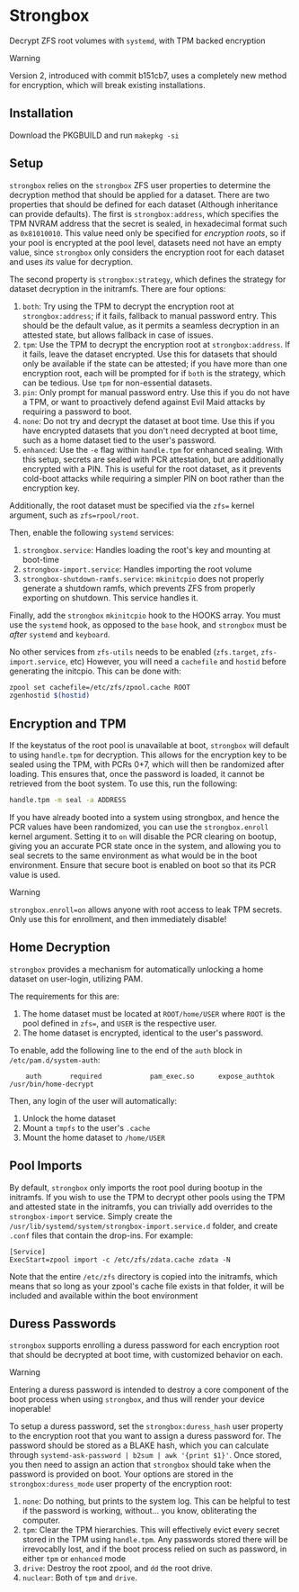 # Strongbox

 Decrypt ZFS root volumes with `systemd`, with TPM backed encryption

 > [!warning]
 > Version 2, introduced with commit b151cb7, uses a completely new method for encryption, which will break existing installations.

## Installation

Download the PKGBUILD and run `makepkg -si`

## Setup

`strongbox` relies on the `strongbox` ZFS user properties to determine the decryption method that should be applied for a dataset. There are two properties that should be defined for each dataset (Although inheritance can provide defaults). The first is `strongbox:address`, which specifies the TPM NVRAM address that the secret is sealed, in hexadecimal format such as `0x81010010`. This value need only be specified for *encryption roots*, so if your pool is encrypted at the pool level, datasets need not have an empty value, since `strongbox` only considers the encryption root for each dataset and uses *its* value for decryption.

The second property is `strongbox:strategy`, which defines the strategy for dataset decryption in the initramfs. There are four options:

1. `both`: Try using the TPM to decrypt the encryption root at `strongbox:address`; if it fails, fallback to manual password entry. This should be the default value, as it permits a seamless decryption in an attested state, but allows fallback in case of issues.
2. `tpm`: Use the TPM to decrypt the encryption root at `strongbox:address`. If it fails, leave the dataset encrypted. Use this for datasets that should only be available if the state can be attested; if you have more than one encryption root, each will be prompted for if `both` is the strategy, which can be tedious. Use `tpm` for non-essential datasets.
3. `pin`: Only prompt for manual password entry. Use this if you do not have a TPM, or want to proactively defend against Evil Maid attacks by requiring a password to boot.
4. `none`: Do not try and decrypt the dataset at boot time. Use this if you have encrypted datasets that you don't need decrypted at boot time, such as a home dataset tied to the user's password.
5. `enhanced`: Use the `-e` flag within `handle.tpm` for enhanced sealing. With this setup, secrets are sealed with PCR attestation, but are additionally encrypted with a PIN. This is useful for the root dataset, as it prevents cold-boot attacks while requiring a simpler PIN on boot rather than the encryption key.

Additionally, the root dataset must be specified via the `zfs=` kernel argument, such as `zfs=rpool/root`.

Then, enable the following `systemd` services:

1. `strongbox.service`: Handles loading the root's key and mounting at boot-time
2. `strongbox-import.service`: Handles importing the root volume
3. `strongbox-shutdown-ramfs.service`: `mkinitcpio` does not properly generate a shutdown ramfs, which prevents ZFS from properly exporting on shutdown. This service handles it.

Finally, add the `strongbox` `mkinitcpio` hook to the HOOKS array. You must use the `systemd` hook, as opposed to the `base` hook, and `strongbox` must be *after* `systemd` and `keyboard`.

No other services from `zfs-utils` needs to be enabled (`zfs.target`, `zfs-import.service`, etc) However, you will need a `cachefile` and `hostid` before generating the initcpio. This can be done with:

```bash
zpool set cachefile=/etc/zfs/zpool.cache ROOT
zgenhostid $(hostid)
```

## Encryption and TPM

If the keystatus of the root pool is unavailable at boot, `strongbox` will default to using `handle.tpm` for decryption. This allows for the encryption key to be sealed using the TPM, with PCRs 0+7, which will then be randomized after loading. This ensures that, once the password is loaded, it cannot be retrieved from the boot system. To use this, run the following:

```bash
handle.tpm -m seal -a ADDRESS
```

If you have already booted into a system using strongbox, and hence the PCR values have been randomized, you can use the `strongbox.enroll` kernel argument. Setting it to `on` will disable the PCR clearing on bootup, giving you an accurate PCR state once in the system, and allowing you to seal secrets to the same environment as what would be in the boot environment. Ensure that secure boot is enabled on boot so that its PCR value is used.

> [!warning]
> `strongbox.enroll=on` allows anyone with root access to leak TPM secrets. Only use this for enrollment, and then immediately disable!

## Home Decryption

`strongbox` provides a mechanism for automatically unlocking a home dataset on user-login, utilizing PAM.

The requirements for this are:

1. The home dataset must be located at `ROOT/home/USER` where `ROOT` is the pool defined in `zfs=`, and `USER` is the respective user.
2. The home dataset is encrypted, identical to the user's password.

To enable, add the following line to the end of the `auth` block in `/etc/pam.d/system-auth`:

```
    auth       required		       pam_exec.so 	    expose_authtok  /usr/bin/home-decrypt
```

Then, any login of the user will automatically:

1. Unlock the home dataset
2. Mount a `tmpfs` to the user's `.cache`
3. Mount the home dataset to `/home/USER`

## Pool Imports

By default, `strongbox` only imports the root pool during bootup in the initramfs. If you wish to use the TPM to decrypt other pools using the TPM and attested state in the initramfs, you can trivially add overrides to the `strongbox-import` service. Simply create the `/usr/lib/systemd/system/strongbox-import.service.d` folder, and create `.conf` files that contain the drop-ins. For example:

```
[Service]
ExecStart=zpool import -c /etc/zfs/zdata.cache zdata -N
```

Note that the entire `/etc/zfs` directory is copied into the initramfs, which means that so long as your zpool's cache file exists in that folder, it will be included and available within the boot environment

## Duress Passwords

`strongbox` supports enrolling a duress password for each encryption root that should be decrypted at boot time, with customized behavior on each.

> [!warning]
> Entering a duress password is intended to destroy a core component of the boot process when using `strongbox`, and thus will render your device inoperable!

To setup a duress password, set the `strongbox:duress_hash` user property to the encryption root that you want to assign a duress password for. The password should be stored as a BLAKE hash, which you can calculate through `systemd-ask-password | b2sum | awk '{print $1}'`. Once stored, you then need to assign an action that `strongbox` should take when the password is provided on boot. Your options are stored in the `strongbox:duress_mode` user property of the encryption root:

1. `none`: Do nothing, but prints to the system log. This can be helpful to test if the password is working, without... you know, obliterating the computer.
2. `tpm`: Clear the TPM hierarchies. This will effectively evict every secret stored in the TPM using `handle.tpm`. Any passwords stored there will be irrevocablly lost, and if the boot process relied on such as password, in either `tpm` or `enhanced` mode
3. `drive`: Destroy the root zpool, and `dd` the root drive.
4. `nuclear`: Both of `tpm` and `drive`.
